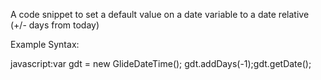 A code snippet to set a default value on a date variable to a date relative (+/- days from today)

Example Syntax:

javascript:var gdt = new GlideDateTime(); gdt.addDays(-1);gdt.getDate();
